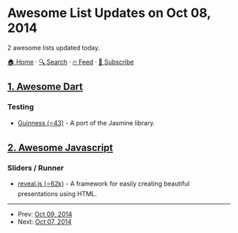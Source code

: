 # Awesome List Updates on Oct 08, 2014

2 awesome lists updated today.

[🏠 Home](/README.md) · [🔍 Search](https://www.trackawesomelist.com/search/) · [🔥 Feed](https://www.trackawesomelist.com/rss.xml) · [📮 Subscribe](https://trackawesomelist.us17.list-manage.com/subscribe?u=d2f0117aa829c83a63ec63c2f&id=36a103854c)



## [1. Awesome Dart](/content/yissachar/awesome-dart/README.md)

### Testing

*   [Guinness (⭐43)](https://github.com/vsavkin/guinness) - A port of the Jasmine library.

## [2. Awesome Javascript](/content/sorrycc/awesome-javascript/README.md)

### Sliders / Runner

*   [reveal.js (⭐62k)](https://github.com/hakimel/reveal.js) - A framework for easily creating beautiful presentations using HTML.

---

- Prev: [Oct 09, 2014](/content/2014/10/09/README.md)
- Next: [Oct 07, 2014](/content/2014/10/07/README.md)